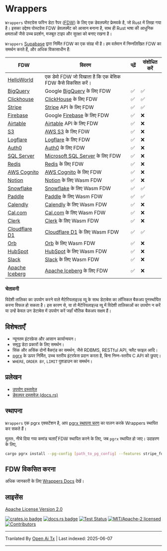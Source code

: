 # Wrappers

`Wrappers` पोस्टग्रेस फॉरेन डेटा रैपर ([FDW](https://wiki.postgresql.org/wiki/Foreign_data_wrappers)) के लिए एक डेवलपमेंट फ्रेमवर्क है, जो Rust में लिखा गया है। इसका उद्देश्य पोस्टग्रेस FDW डेवलपमेंट को आसान बनाना है, साथ ही Rust भाषा की आधुनिक क्षमताओं जैसे उच्च प्रदर्शन, मजबूत टाइप और सुरक्षा को बनाए रखना है।

`Wrappers` [Supabase](https://www.supabase.com) द्वारा निर्मित FDW का एक संग्रह भी है। हम वर्तमान में निम्नलिखित FDW का समर्थन करते हैं, और अधिक विकासाधीन हैं:

| FDW                                                                                         | विवरण                                                                                   | पढ़ें | संशोधित करें |
| ------------------------------------------------------------------------------------------ | -------------------------------------------------------------------------------------- | ----- | ------------ |
| [HelloWorld](https://raw.githubusercontent.com/supabase/wrappers/main/wrappers/src/fdw/helloworld_fdw) | एक डेमो FDW जो दिखाता है कि एक बेसिक FDW कैसे विकसित करें।                             |       |              |
| [BigQuery](https://raw.githubusercontent.com/supabase/wrappers/main/wrappers/src/fdw/bigquery_fdw)     | Google [BigQuery](https://cloud.google.com/bigquery) के लिए FDW                        | ✅    | ✅           |
| [Clickhouse](https://raw.githubusercontent.com/supabase/wrappers/main/wrappers/src/fdw/clickhouse_fdw) | [ClickHouse](https://clickhouse.com/) के लिए FDW                                       | ✅    | ✅           |
| [Stripe](https://raw.githubusercontent.com/supabase/wrappers/main/wrappers/src/fdw/stripe_fdw)         | [Stripe](https://stripe.com/) API के लिए FDW                                           | ✅    | ✅           |
| [Firebase](https://raw.githubusercontent.com/supabase/wrappers/main/wrappers/src/fdw/firebase_fdw)     | Google [Firebase](https://firebase.google.com/) के लिए FDW                             | ✅    | ❌           |
| [Airtable](https://raw.githubusercontent.com/supabase/wrappers/main/wrappers/src/fdw/airtable_fdw)     | [Airtable](https://airtable.com/) API के लिए FDW                                       | ✅    | ❌           |
| [S3](https://raw.githubusercontent.com/supabase/wrappers/main/wrappers/src/fdw/s3_fdw)                 | [AWS S3](https://aws.amazon.com/s3/) के लिए FDW                                        | ✅    | ❌           |
| [Logflare](https://raw.githubusercontent.com/supabase/wrappers/main/wrappers/src/fdw/logflare_fdw)     | [Logflare](https://logflare.app/) के लिए FDW                                           | ✅    | ❌           |
| [Auth0](https://raw.githubusercontent.com/supabase/wrappers/main/wrappers/src/fdw/auth0_fdw)           | [Auth0](https://auth0.com/) के लिए FDW                                                 | ✅    | ❌           |
| [SQL Server](https://raw.githubusercontent.com/supabase/wrappers/main/wrappers/src/fdw/mssql_fdw)      | [Microsoft SQL Server](https://www.microsoft.com/en-au/sql-server/) के लिए FDW         | ✅    | ❌           |
| [Redis](https://raw.githubusercontent.com/supabase/wrappers/main/wrappers/src/fdw/redis_fdw)           | [Redis](https://redis.io/) के लिए FDW                                                  | ✅    | ❌           |
| [AWS Cognito](https://raw.githubusercontent.com/supabase/wrappers/main/wrappers/src/fdw/cognito_fdw)   | [AWS Cognito](https://aws.amazon.com/cognito/) के लिए FDW                              | ✅    | ❌           |
| [Notion](https://raw.githubusercontent.com/supabase/wrappers/main/wasm-wrappers/fdw/notion_fdw)        | [Notion](https://www.notion.so/) के लिए Wasm FDW                                       | ✅    | ❌           |
| [Snowflake](https://raw.githubusercontent.com/supabase/wrappers/main/wasm-wrappers/fdw/snowflake_fdw)  | [Snowflake](https://www.snowflake.com/) के लिए Wasm FDW                                | ✅    | ✅           |
| [Paddle](https://raw.githubusercontent.com/supabase/wrappers/main/wasm-wrappers/fdw/paddle_fdw)        | [Paddle](https://www.paddle.com/) के लिए Wasm FDW                                      | ✅    | ✅           |
| [Calendly](https://raw.githubusercontent.com/supabase/wrappers/main/wasm-wrappers/fdw/calendly_fdw)    | [Calendly](https://www.calendly.com/) के लिए Wasm FDW                                  | ✅    | ❌           |
| [Cal.com](https://raw.githubusercontent.com/supabase/wrappers/main/wasm-wrappers/fdw/cal_fdw)          | [Cal.com](https://www.cal.com/) के लिए Wasm FDW                                        | ✅    | ❌           |
| [Clerk](https://raw.githubusercontent.com/supabase/wrappers/main/wasm-wrappers/fdw/clerk_fdw)          | [Clerk](https://www.clerk.com/) के लिए Wasm FDW                                        | ✅    | ❌           |
| [Cloudflare D1](https://raw.githubusercontent.com/supabase/wrappers/main/wasm-wrappers/fdw/cfd1_fdw)   | [Cloudflare D1](https://developers.cloudflare.com/d1/) के लिए Wasm FDW                 | ✅    | ✅           |
| [Orb](https://raw.githubusercontent.com/supabase/wrappers/main/wasm-wrappers/fdw/orb_fdw)              | [Orb](https://www.withorb.com/) के लिए Wasm FDW                                        | ✅    | ❌           |
| [HubSpot](https://raw.githubusercontent.com/supabase/wrappers/main/wasm-wrappers/fdw/hubspot_fdw)      | [HubSpot](https://www.hubspot.com/) के लिए Wasm FDW                                    | ✅    | ❌           |
| [Slack](https://raw.githubusercontent.com/supabase/wrappers/main/wasm-wrappers/fdw/slack_fdw)          | [Slack](https://www.slack.com/) के लिए Wasm FDW                                        | ✅    | ❌           |
| [Apache Iceberg](https://raw.githubusercontent.com/supabase/wrappers/main/wrappers/src/fdw/iceberg_fdw)| [Apache Iceberg](https://iceberg.apache.org/) के लिए FDW                               | ✅    | ❌           |

### चेतावनी

विदेशी तालिका का उपयोग करने वाले मैटेरियलाइज़्ड व्यू के साथ डेटाबेस का लॉजिकल बैकअप पुनर्स्थापित करना विफल हो सकता है। इस कारण से, या तो मैटेरियलाइज़्ड व्यू में विदेशी तालिकाओं का उपयोग न करें या उन्हें केवल उन डेटाबेस में उपयोग करें जहाँ भौतिक बैकअप सक्षम हैं।

## विशेषताएँ

- न्यूनतम इंटरफ़ेस और आसान कार्यान्वयन।
- समृद्ध डेटा प्रकारों के लिए समर्थन।
- सिंक और असिंक दोनों बैकएंड का समर्थन, जैसे RDBMS, RESTful API, फ्लैट फाइल आदि।
- [pgrx](https://github.com/tcdi/pgrx) के ऊपर निर्मित, उच्च स्तरीय इंटरफेस प्रदान करता है, बिना निम्न-स्तरीय C API को छुपाए।
- `WHERE`, `ORDER BY`, `LIMIT` पुशडाउन का समर्थन।

## प्रलेखन

- [उपयोग दस्तावेज़](https://fdw.dev/)
- [डेवलपर दस्तावेज़ (docs.rs)](https://docs.rs/supabase-wrappers/latest/supabase_wrappers/)

## स्थापना

`Wrappers` एक pgrx एक्सटेंशन है, आप [pgrx स्थापना चरण](https://github.com/tcdi/pgrx#system-requirements) का पालन करके Wrappers स्थापित कर सकते हैं।

मूलतः, नीचे दिया गया कमांड चलाएँ FDW स्थापित करने के लिए, जब `pgrx` स्थापित हो जाए। उदाहरण के लिए,

```bash
cargo pgrx install --pg-config [path_to_pg_config] --features stripe_fdw
```

## FDW विकसित करना

अधिक जानकारी के लिए [Wrappers Docs](https://fdw.dev/) देखें।

## लाइसेंस

[Apache License Version 2.0](https://raw.githubusercontent.com/supabase/wrappers/main/LICENSE)

[![crates.io badge](https://img.shields.io/crates/v/supabase-wrappers.svg)](https://crates.io/crates/supabase-wrappers)
[![docs.rs badge](https://docs.rs/supabase-wrappers/badge.svg)](https://docs.rs/supabase-wrappers)
[![Test Status](https://img.shields.io/github/actions/workflow/status/supabase/wrappers/test_wrappers.yml?branch=main&label=test)](https://github.com/supabase/wrappers/actions/workflows/test_wrappers.yml)
[![MIT/Apache-2 licensed](https://img.shields.io/crates/l/supabase-wrappers.svg)](https://raw.githubusercontent.com/supabase/wrappers/main/LICENSE)
[![Contributors](https://img.shields.io/github/contributors/supabase/wrappers)](https://github.com/supabase/wrappers/graphs/contributors)

---

Tranlated By [Open Ai Tx](https://github.com/OpenAiTx/OpenAiTx) | Last indexed: 2025-06-07

---